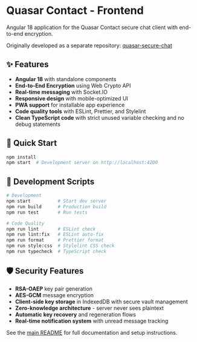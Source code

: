 # Quasar Contact - Frontend

Angular 18 application for the Quasar Contact secure chat client with end-to-end encryption.

Originally developed as a separate repository:
[quasar-secure-chat](https://github.com/art2url/quasar-secure-chat)

## ✨ Features

- **Angular 18** with standalone components
- **End-to-End Encryption** using Web Crypto API
- **Real-time messaging** with Socket.IO
- **Responsive design** with mobile-optimized UI
- **PWA support** for installable app experience
- **Code quality tools** with ESLint, Prettier, and Stylelint
- **Clean TypeScript code** with strict unused variable checking and no debug statements

## 🚀 Quick Start

```bash
npm install
npm start  # Development server on http://localhost:4200
```

## 🔧 Development Scripts

```bash
# Development
npm start          # Start dev server
npm run build      # Production build
npm run test       # Run tests

# Code Quality
npm run lint       # ESLint check
npm run lint:fix   # ESLint auto-fix
npm run format     # Prettier format
npm run style:css  # Stylelint CSS check
npm run typecheck  # TypeScript check
```

## 🛡️ Security Features

- **RSA-OAEP** key pair generation
- **AES-GCM** message encryption
- **Client-side key storage** in IndexedDB with secure vault management
- **Zero-knowledge architecture** - server never sees plaintext
- **Automatic key recovery** and regeneration flows
- **Real-time notification system** with unread message tracking

See the [main README](../README.md) for full documentation and setup instructions.
